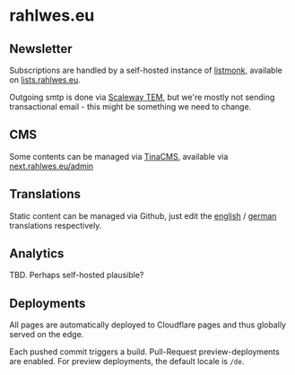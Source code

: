 # rahlwes.eu

## Newsletter

Subscriptions are handled by a self-hosted instance of [listmonk](https://listmonk.app), available on [lists.rahlwes.eu](https://lists.rahlwes.eu/).

Outgoing smtp is done via [Scaleway TEM](https://www.scaleway.com/en/docs/managed-services/transactional-email/), but we're mostly not sending transactional email - this might be something we need to change.

## CMS

Some contents can be managed via [TinaCMS](https://tina.io), available via [next.rahlwes.eu/admin](https://next.rahlwes.eu/admin)

## Translations

Static content can be managed via Github, just edit the [english](/src/locales/en.json) / [german](/src/locales/de.json) translations respectively.

## Analytics

TBD. Perhaps self-hosted plausible?

## Deployments

All pages are automatically deployed to Cloudflare pages and thus globally served on the edge.

Each pushed commit triggers a build. Pull-Request preview-deployments are enabled. For preview deployments, the default locale is `/de`.
